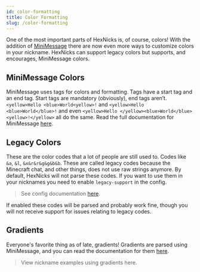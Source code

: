 ```yaml
---
id: color-formatting
title: Color Formatting
slug: /color-formatting
---
```


One of the most important parts of HexNicks is, of course, colors! With the addition of [MiniMessage](https://github.com/KyoriPowered/adventure/tree/main/4/text-minimessage) there are now even more ways to customize colors in your nickname. HexNicks can support legacy colors but supports, and encourages, MiniMessage colors.

## MiniMessage Colors
MiniMessage uses tags for colors and formatting. Tags have a start tag and an end tag. Start tags are mandatory (obviously), end tags aren’t. `<yellow>Hello <blue>World<yellow>!` and `<yellow>Hello <blue>World</blue>!` and even `<yellow>Hello </yellow><blue>World</blue><yellow>!</yellow>` all do the same. Read the full documentation for MiniMessage [here](https://docs.adventure.kyori.net/minimessage/format).

## Legacy Colors
These are the color codes that a lot of people are still used to. Codes like `&a`, `&l`, `&x&r&r&g&g&b&b`. These are called legacy codes because the Minecraft chat, and other things, does not use raw strings anymore. By default, HexNicks will not parse these codes. If you want to use them in your nicknames you need to enable `legacy-support` in the config.

> See config documentation [here](https://github.com/MajekDev/HexNicks/wiki/Configuration-Options).

If enabled these codes will be parsed and probably work fine, though you will not receive support for issues relating to legacy codes.

## Gradients
Everyone's favorite thing as of late, gradients! Gradients are parsed using MiniMessage, and you can read the documentation for them [here](https://docs.adventure.kyori.net/minimessage/format#gradient).

> View nickname examples using gradients here.
